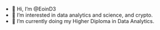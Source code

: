- 👋 Hi, I’m @EoinD3
- 👀 I’m interested in data analytics and science, and crypto.
- 🌱 I’m currently doing my Higher Diploma in Data Analytics.


<!---
EoinD3/EoinD3 is a ✨ special ✨ repository because its `README.md` (this file) appears on your GitHub profile.
You can click the Preview link to take a look at your changes.
--->
